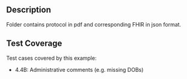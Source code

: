 
## Description

Folder contains protocol in pdf and corresponding FHIR in json format.

## Test Coverage

Test cases covered by this example:
* 4.4B: Administrative comments (e.g. missing DOBs)
